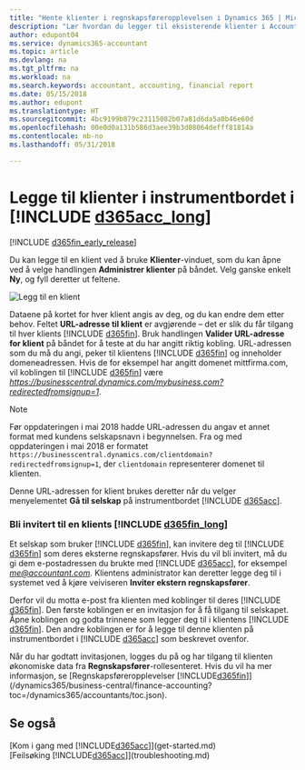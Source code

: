 ```yaml
---
title: "Hente klienter i regnskapsføreropplevelsen i Dynamics 365 | Microsoft-dokumentasjon"
description: "Lær hvordan du legger til eksisterende klienter i Accountant Hub for Dynamics 365."
author: edupont04
ms.service: dynamics365-accountant
ms.topic: article
ms.devlang: na
ms.tgt_pltfrm: na
ms.workload: na
ms.search.keywords: accountant, accounting, financial report
ms.date: 05/15/2018
ms.author: edupont
ms.translationtype: HT
ms.sourcegitcommit: 4bc9199b879c23115082b07a81d6da5a0b46e60d
ms.openlocfilehash: 00e0d0a131b586d3aee39b3d08064defff81814a
ms.contentlocale: nb-no
ms.lasthandoff: 05/31/2018

---
```

# <a name="add-clients-to-your-dashboard-in-include-d365acclongincludesd365acclongmdmd"></a>Legge til klienter i instrumentbordet i [!INCLUDE [d365acc_long](includes/d365acc_long_md.md)]
[!INCLUDE [d365fin_early_release](includes/d365fin_early_release.md.md)]

Du kan legge til en klient ved å bruke **Klienter**-vinduet, som du kan åpne ved å velge handlingen **Administrer klienter** på båndet. Velg ganske enkelt **Ny**, og fyll deretter ut feltene.  

![Legg til en klient](./media/accountant-add-client/manage-client.png)

Dataene på kortet for hver klient angis av deg, og du kan endre dem etter behov. Feltet **URL-adresse til klient** er avgjørende – det er slik du får tilgang til hver klients [!INCLUDE [d365fin](includes/d365fin_md.md)]. Bruk handlingen **Valider URL-adresse for klient** på båndet for å teste at du har angitt riktig kobling. URL-adressen som du må du angi, peker til klientens [!INCLUDE [d365fin](includes/d365fin_md.md)] og inneholder domeneadressen. Hvis de for eksempel har angitt domenet mittfirma.com, vil koblingen til [!INCLUDE [d365fin](includes/d365fin_md.md)] være *https://businesscentral.dynamics.com/mybusiness.com?redirectedfromsignup=1*.  

> [!NOTE]
>  Før oppdateringen i mai 2018 hadde URL-adressen du angav et annet format med kundens selskapsnavn i begynnelsen. Fra og med oppdateringen i mai 2018 er formatet ```https://businesscentral.dynamics.com/clientdomain?redirectedfromsignup=1```, der ```clientdomain``` representerer domenet til klienten.  

Denne URL-adressen for klient brukes deretter når du velger menyelementet **Gå til selskap** på instrumentbordet [!INCLUDE [d365acc](includes/d365acc_md.md)].  

### <a name="get-invited-to-a-clients-include-d365finlongincludesd365finlongmdmd"></a>Bli invitert til en klients [!INCLUDE [d365fin_long](includes/d365fin_long_md.md)]
Et selskap som bruker [!INCLUDE [d365fin](includes/d365fin_md.md)], kan invitere deg til [!INCLUDE [d365fin](includes/d365fin_md.md)] som deres eksterne regnskapsfører. Hvis du vil bli invitert, må du gi dem e-postadressen du brukte med [!INCLUDE [d365acc](includes/d365acc_md.md)], for eksempel <em>me@accountant.com</em>. Klientens administrator kan deretter legge deg til i systemet ved å kjøre veiviseren **Inviter ekstern regnskapsfører**.  

Derfor vil du motta e-post fra klienten med koblinger til deres [!INCLUDE [d365fin](includes/d365fin_md.md)]. Den første koblingen er en invitasjon for å få tilgang til selskapet. Åpne koblingen og godta trinnene som legger deg til i klientens [!INCLUDE [d365fin](includes/d365fin_md.md)]. Den andre koblingen er for å legge til denne klienten på instrumentbordet i [!INCLUDE [d365acc](includes/d365acc_md.md)] som beskrevet ovenfor.  

Når du har godtatt invitasjonen, logges du på og har tilgang til klienten økonomiske data fra **Regnskapsfører**-rollesenteret. Hvis du vil ha mer informasjon, se [Regnskapsføreropplevelser [!INCLUDE[d365fin](includes/d365fin_md.md)]](/dynamics365/business-central/finance-accounting?toc=/dynamics365/accountants/toc.json).  

## <a name="see-also"></a>Se også
[Kom i gang med [!INCLUDE[d365acc](includes/d365acc_md.md)]](get-started.md)  
[Feilsøking [!INCLUDE[d365acc](includes/d365acc_md.md)]](troubleshooting.md)  

